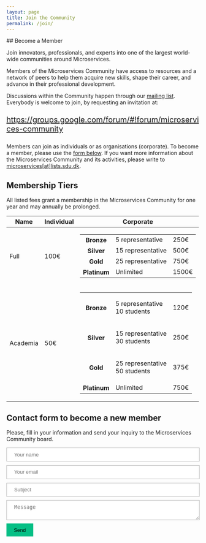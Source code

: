 ```yaml
---
layout: page
title: Join the Community
permalink: /join/
---
```


<section style="margin-bottom: 50px;">
<div class="container">
<div class="row">
<div class="col-xs-12" markdown="1">

<div class="section-title" markdown="1">
## Become a Member
</div>

Join innovators, professionals, and experts into one of the largest world-wide communities around Microservices.

Members of the Microservices Community have access to resources and a network of peers to help them acquire new skills, shape their career, and advance in their professional development.

Discussions within the Community happen through our [mailing list](https://groups.google.com/forum/#!forum/microservices-community). Everybody is welcome to join, by requesting an invitation at: 

<div class="text-center" style="font-size:20px;margin-bottom:25px;margin-top:25px;">
<a href="https://groups.google.com/forum/#!forum/microservices-community">https://groups.google.com/forum/#!forum/microservices-community</a></div>

Members can join as individuals or as organisations (corporate).
To become a member, please use the [form below](#join-form).
If you want more information about the Microservices Community and its activities, please write to <u>microservices[at]lists.sdu.dk</u>.

## Membership Tiers

All listed fees grant a membership in the Microservices Community for one year and may annually be prolonged.

<style>
.table-borderless > tbody > tr > td,
.table-borderless > tbody > tr > th,
.table-borderless > tfoot > tr > td,
.table-borderless > tfoot > tr > th,
.table-borderless > thead > tr > td,
.table-borderless > thead > tr > th {
    border: none;
}
</style>

<table class="table">
  <thead>
    <tr>
      <th scope="col">Name</th>
      <th scope="col">Individual</th>
      <th scope="col">Corporate</th>
    </tr>
  </thead>
  <tbody>
    <tr>
      <td scope="row" >Full</td>
      <td>100€</td>
      <td>
        <table class="table table-borderless">
          <tbody>
            <tr>
              <th>Bronze</th>
              <td>5 representative</td>
              <td>250€</td>
            </tr>
            <tr>
              <th>Silver</th>
              <td>15 representative</td>
              <td>500€</td>
            </tr>
            <tr>
              <th>Gold</th>
              <td>25 representative</td>
              <td>750€</td>
            </tr>
            <tr>
              <th>Platinum</th>
              <td>Unlimited</td>
              <td>1500€</td>
            </tr>
          </tbody>
        </table>
    </td>
    </tr>
    <tr>
      <td scope="row" >Academia</td>
      <td>50€</td>
      <td>
        <table class="table table-borderless">
          <tbody>
            <tr>
              <th>Bronze</th>
              <td>
              <ul style="list-style-type: none;padding-left:0px;">
                <li>5 representative</li>
                <li>10 students</li>
              </ul> 
              </td>
              <td>120€</td>
            </tr>
            <tr>
              <th>Silver</th>
              <td>
              <ul style="list-style-type: none;padding-left:0px;">
                <li>15 representative</li>
                <li>30 students</li>
              </ul> 
              </td>
              <td>250€</td>
            </tr>
            <tr>
              <th>Gold</th>
              <td>
              <ul style="list-style-type: none;padding-left:0px;">
                <li>25 representative</li>
                <li>50 students</li>
              </ul>
              </td>
              <td>375€</td>
            </tr>
            <tr>
              <th>Platinum</th>
              <td>Unlimited</td>
              <td>750€</td>
            </tr>
          </tbody>
        </table>
    </td>
    </tr>
  </tbody>
</table>

<style>
button, .button, input[type="text"], input[type="email"], input[type="search"], input[type="submit"], textarea {
    padding: .6rem 1.2rem;
    margin-bottom: .6rem;
    transition: color .1s, background-color .1s, border .1s;
    line-height: inherit;
    border: none;
    box-shadow: none;
    border-radius: 0;
    -webkit-appearance: none;
}

input[type="text"], input[type="email"], input[type="search"], textarea {
    width: 100%;
    border: 1px solid #b3b3b3;
}

input[type="submit"], button, .button {
    cursor: pointer;
    display: inline-block;
    background: #05bf85;
    position: relative;
    transition: box-shadow .1s;
    will-change: box-shadow;
    box-shadow: inset 0 0 0 2rem transparent;
}
</style>


## Contact form to become a new member
Please, fill in your information and send your inquiry to the Microservices Community board.

<div id="join-form">
  <form action="https://formspree.io/join@microservices.community" method="POST">
    <input type="text" name="name" placeholder="Your name">
    <input type="email" name="_replyto" placeholder="Your email">
    <input type="text" name="subject" placeholder="Subject">
    <textarea name="message" placeholder="Message"></textarea>
    <input type="submit" value="Send">
  </form>
</div>

</div>
</div>
</div>
</section>
